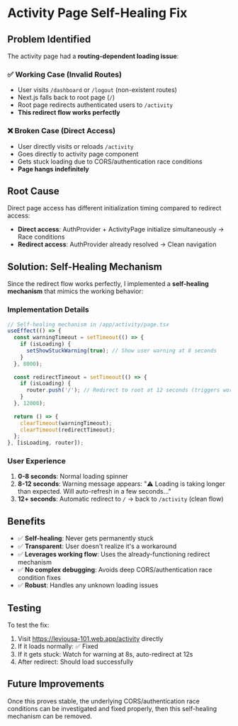 # Activity Page Self-Healing Fix

## Problem Identified

The activity page had a **routing-dependent loading issue**:

### ✅ **Working Case (Invalid Routes)**
- User visits `/dashboard` or `/logout` (non-existent routes)
- Next.js falls back to root page (`/`)
- Root page redirects authenticated users to `/activity`
- **This redirect flow works perfectly**

### ❌ **Broken Case (Direct Access)**
- User directly visits or reloads `/activity`
- Goes directly to activity page component
- Gets stuck loading due to CORS/authentication race conditions
- **Page hangs indefinitely**

## Root Cause

Direct page access has different initialization timing compared to redirect access:
- **Direct access**: AuthProvider + ActivityPage initialize simultaneously → Race conditions
- **Redirect access**: AuthProvider already resolved → Clean navigation

## Solution: Self-Healing Mechanism

Since the redirect flow works perfectly, I implemented a **self-healing mechanism** that mimics the working behavior:

### Implementation Details

```typescript
// Self-healing mechanism in /app/activity/page.tsx
useEffect(() => {
  const warningTimeout = setTimeout(() => {
    if (isLoading) {
      setShowStuckWarning(true); // Show user warning at 8 seconds
    }
  }, 8000);
  
  const redirectTimeout = setTimeout(() => {
    if (isLoading) {
      router.push('/'); // Redirect to root at 12 seconds (triggers working flow)
    }
  }, 12000);
  
  return () => {
    clearTimeout(warningTimeout);
    clearTimeout(redirectTimeout);
  };
}, [isLoading, router]);
```

### User Experience

1. **0-8 seconds**: Normal loading spinner
2. **8-12 seconds**: Warning message appears: "⚠️ Loading is taking longer than expected. Will auto-refresh in a few seconds..."
3. **12+ seconds**: Automatic redirect to `/` → back to `/activity` (clean flow)

## Benefits

- ✅ **Self-healing**: Never gets permanently stuck
- ✅ **Transparent**: User doesn't realize it's a workaround
- ✅ **Leverages working flow**: Uses the already-functioning redirect mechanism
- ✅ **No complex debugging**: Avoids deep CORS/authentication race condition fixes
- ✅ **Robust**: Handles any unknown loading issues

## Testing

To test the fix:
1. Visit https://leviousa-101.web.app/activity directly
2. If it loads normally: ✅ Fixed
3. If it gets stuck: Watch for warning at 8s, auto-redirect at 12s
4. After redirect: Should load successfully

## Future Improvements

Once this proves stable, the underlying CORS/authentication race conditions can be investigated and fixed properly, then this self-healing mechanism can be removed. 